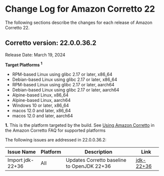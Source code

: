 # Change Log for Amazon Corretto 22

The following sections describe the changes for each release of Amazon Corretto 22.

## Corretto version: 22.0.0.36.2
Release Date: March 19, 2024

**Target Platforms <sup>1</sup>**

+ RPM-based Linux using glibc 2.17 or later, x86_64
+ Debian-based Linux using glibc 2.17 or later, x86_64
+ RPM-based Linux using glibc 2.17 or later, aarch64
+ Debian-based Linux using glibc 2.17 or later, aarch64
+ Alpine-based Linux, x86_64
+ Alpine-based Linux, aarch64
+ Windows 10 or later, x86_64
+ macos 12.0 and later, x86_64
+ macos 12.0 and later, aarch64


**1.** This is the platform targeted by the build. See [Using Amazon Corretto](https://aws.amazon.com/corretto/faqs/#Using_Amazon_Corretto)
in the Amazon Corretto FAQ for supported platforms

The following issues are addressed in 22.0.0.36.2:

| Issue Name                                                        | Platform | Description                                                                        | Link                                                                   |
|-------------------------------------------------------------------|----------|------------------------------------------------------------------------------------|------------------------------------------------------------------------|
| Import jdk-22+36                                                  | All      | Updates Corretto baseline to OpenJDK 22+36                                         | [jdk-22+36](https://github.com/openjdk/jdk22/releases/tag/jdk-22%2B36) |